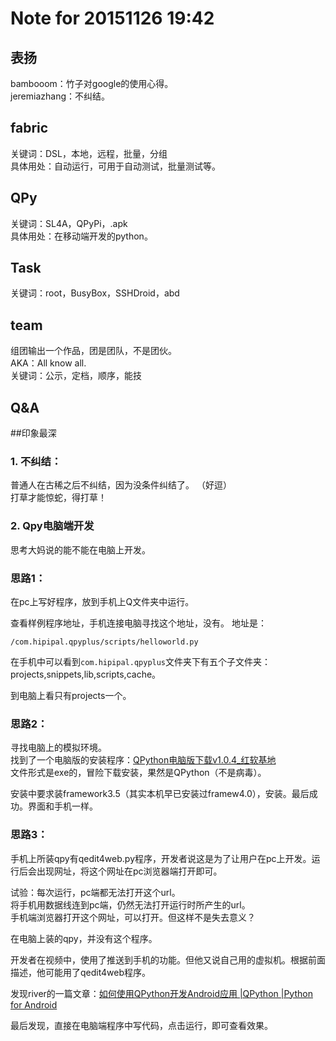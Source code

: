 # Note for 20151126 19:42  
## 表扬 
  
bambooom：竹子对google的使用心得。  
jeremiazhang：不纠结。  

## fabric  
关键词：DSL，本地，远程，批量，分组  
具体用处：自动运行，可用于自动测试，批量测试等。  

## QPy  
关键词：SL4A，QPyPi，.apk  
具体用处：在移动端开发的python。

## Task  
关键词：root，BusyBox，SSHDroid，abd

## team  
组团输出一个作品，团是团队，不是团伙。  
AKA：All know all.  
关键词：公示，定档，顺序，能技  

## Q&A  


##印象最深  

### 1. 不纠结：  
普通人在古稀之后不纠结，因为没条件纠结了。  （好逗）  
打草才能惊蛇，得打草！  

### 2. Qpy电脑端开发  

思考大妈说的能不能在电脑上开发。  

### 思路1：  
在pc上写好程序，放到手机上Q文件夹中运行。  

查看样例程序地址，手机连接电脑寻找这个地址，没有。 
地址是：

    /com.hipipal.qpyplus/scripts/helloworld.py

在手机中可以看到`com.hipipal.qpyplus`文件夹下有五个子文件夹： projects,snippets,lib,scripts,cache。  

到电脑上看只有projects一个。  

### 思路2：  
寻找电脑上的模拟环境。  
找到了一个电脑版的安装程序：[QPython电脑版下载v1.0.4_红软基地](http://www.rsdown.cn/down/37910.html)   
文件形式是exe的，冒险下载安装，果然是QPython（不是病毒）。  

安装中要求装framework3.5（其实本机早已安装过framew4.0），安装。最后成功。界面和手机一样。  


### 思路3：  
手机上所装qpy有qedit4web.py程序，开发者说这是为了让用户在pc上开发。运行后会出现网址，将这个网址在pc浏览器端打开即可。  

试验：每次运行，pc端都无法打开这个url。  
将手机用数据线连到pc端，仍然无法打开运行时所产生的url。  
手机端浏览器打开这个网址，可以打开。但这样不是失去意义？  

在电脑上装的qpy，并没有这个程序。  

开发者在视频中，使用了推送到手机的功能。但他又说自己用的虚拟机。根据前面描述，他可能用了qedit4web程序。  

发现river的一篇文章：[如何使用QPython开发Android应用 |QPython |Python for Android](http://codelab.qpython.org/qpythoncodelab/1st-qpython-app-for-android.html)

最后发现，直接在电脑端程序中写代码，点击运行，即可查看效果。  